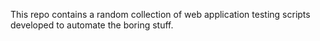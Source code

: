 This repo contains a random collection of web application testing scripts developed to automate the boring stuff.
